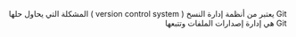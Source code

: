<div dir="rtl">
Git يعتبر من أنظمة إدارة النسخ ( version control system )
المشكلة التي يحاول حلها Git هي إدارة إصدارات الملفات وتتبعها
</div>